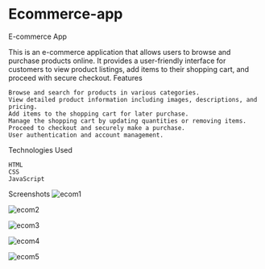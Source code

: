 # Ecommerce-app

E-commerce App

This is an e-commerce application that allows users to browse and purchase products online. It provides a user-friendly interface for customers to view product listings, add items to their shopping cart, and proceed with secure checkout.
Features

    Browse and search for products in various categories.
    View detailed product information including images, descriptions, and pricing.
    Add items to the shopping cart for later purchase.
    Manage the shopping cart by updating quantities or removing items.
    Proceed to checkout and securely make a purchase.
    User authentication and account management.

Technologies Used

    HTML
    CSS
    JavaScript
    
Screenshots
![ecom1](https://github.com/SurajJCk/Ecommerce-app/assets/33105027/8a8a73a7-5dbf-419d-bf81-db10d2083de1)



![ecom2](https://github.com/SurajJCk/Ecommerce-app/assets/33105027/2a69c8c4-c8f2-46ac-bc2f-fbdac6ba9304)



![ecom3](https://github.com/SurajJCk/Ecommerce-app/assets/33105027/9f4e6ede-4893-4bb7-8a30-eed425871029)


![ecom4](https://github.com/SurajJCk/Ecommerce-app/assets/33105027/c6cc8969-1d5f-422b-baf6-42a0582e014e)



![ecom5](https://github.com/SurajJCk/Ecommerce-app/assets/33105027/20d703e7-7931-4ece-990f-4ff499a8d92e)

